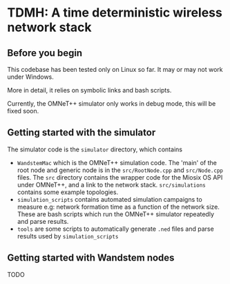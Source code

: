 # TDMH: A time deterministic wireless network stack

## Before you begin

This codebase has been tested only on Linux so far. It may or may not work under Windows.

More in detail, it relies on symbolic links and bash scripts.

Currently, the OMNeT++ simulator only works in debug mode, this will be fixed soon.

## Getting started with the simulator

The simulator code is the `simulator` directory, which contains

- `WandstemMac` which is the OMNeT++ simulation code. The 'main' of the root node and generic node is in the `src/RootNode.cpp` and `src/Node.cpp` files. The `src` directory contains the wrapper code for the Miosix OS API under OMNeT++, and a link to the network stack. `src/simulations` contains some example topologies.
- `simulation_scripts` contains automated simulation campaigns to measure e.g: network formation time as a function of the network size. These are bash scripts which run the OMNeT++ simulator repeatedly and parse results.
- `tools` are some scripts to automatically generate `.ned` files and parse results used by `simulation_scripts`

## Getting started with Wandstem nodes

TODO
